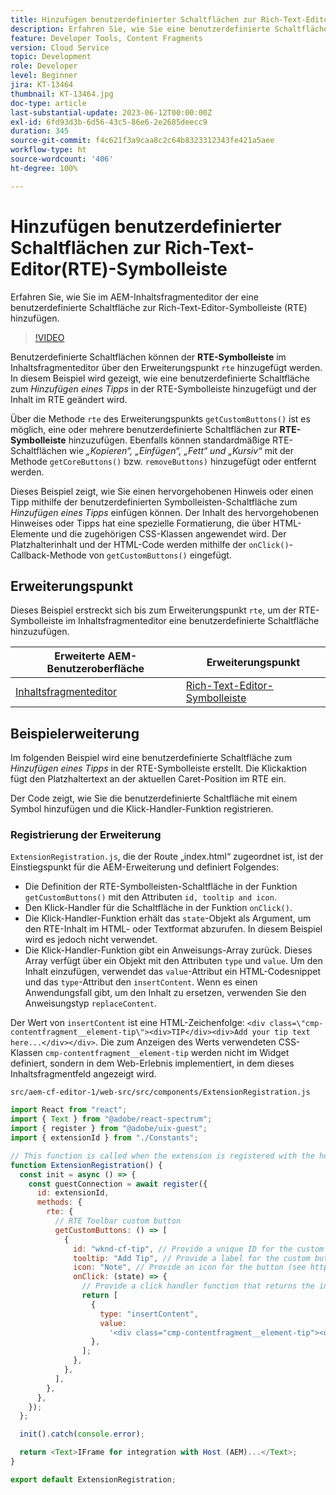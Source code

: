 ```yaml
---
title: Hinzufügen benutzerdefinierter Schaltflächen zur Rich-Text-Editor(RTE)-Symbolleiste
description: Erfahren Sie, wie Sie eine benutzerdefinierte Schaltfläche zur Rich-Text-Editor (RTE)-Symbolleiste im AEM-Inhaltsfragmenteditor hinzufügen
feature: Developer Tools, Content Fragments
version: Cloud Service
topic: Development
role: Developer
level: Beginner
jira: KT-13464
thumbnail: KT-13464.jpg
doc-type: article
last-substantial-update: 2023-06-12T00:00:00Z
exl-id: 6fd93d3b-6d56-43c5-86e6-2e2685deecc9
duration: 345
source-git-commit: f4c621f3a9caa8c2c64b8323312343fe421a5aee
workflow-type: ht
source-wordcount: '406'
ht-degree: 100%

---
```


# Hinzufügen benutzerdefinierter Schaltflächen zur Rich-Text-Editor(RTE)-Symbolleiste

Erfahren Sie, wie Sie im AEM-Inhaltsfragmenteditor der eine benutzerdefinierte Schaltfläche zur Rich-Text-Editor-Symbolleiste (RTE) hinzufügen.

>[!VIDEO](https://video.tv.adobe.com/v/3420768?quality=12&learn=on)

Benutzerdefinierte Schaltflächen können der **RTE-Symbolleiste** im Inhaltsfragmenteditor über den Erweiterungspunkt `rte` hinzugefügt werden. In diesem Beispiel wird gezeigt, wie eine benutzerdefinierte Schaltfläche zum _Hinzufügen eines Tipps_ in der RTE-Symbolleiste hinzugefügt und der Inhalt im RTE geändert wird.

Über die Methode `rte` des Erweiterungspunkts `getCustomButtons()` ist es möglich, eine oder mehrere benutzerdefinierte Schaltflächen zur **RTE-Symbolleiste** hinzuzufügen. Ebenfalls können standardmäßige RTE-Schaltflächen wie _„Kopieren“, „Einfügen“, „Fett“ und „Kursiv“_ mit der Methode `getCoreButtons()` bzw. `removeButtons)` hinzugefügt oder entfernt werden.

Dieses Beispiel zeigt, wie Sie einen hervorgehobenen Hinweis oder einen Tipp mithilfe der benutzerdefinierten Symbolleisten-Schaltfläche zum _Hinzufügen eines Tipps_ einfügen können. Der Inhalt des hervorgehobenen Hinweises oder Tipps hat eine spezielle Formatierung, die über HTML-Elemente und die zugehörigen CSS-Klassen angewendet wird. Der Platzhalterinhalt und der HTML-Code werden mithilfe der `onClick()`-Callback-Methode von `getCustomButtons()` eingefügt.

## Erweiterungspunkt

Dieses Beispiel erstreckt sich bis zum Erweiterungspunkt `rte`, um der RTE-Symbolleiste im Inhaltsfragmenteditor eine benutzerdefinierte Schaltfläche hinzuzufügen.

| Erweiterte AEM-Benutzeroberfläche | Erweiterungspunkt |
| ------------------------ | --------------------- | 
| [Inhaltsfragmenteditor](https://developer.adobe.com/uix/docs/services/aem-cf-editor/) | [Rich-Text-Editor-Symbolleiste](https://developer.adobe.com/uix/docs/services/aem-cf-editor/api/rte-toolbar/) |

## Beispielerweiterung

Im folgenden Beispiel wird eine benutzerdefinierte Schaltfläche zum _Hinzufügen eines Tipps_ in der RTE-Symbolleiste erstellt. Die Klickaktion fügt den Platzhaltertext an der aktuellen Caret-Position im RTE ein.

Der Code zeigt, wie Sie die benutzerdefinierte Schaltfläche mit einem Symbol hinzufügen und die Klick-Handler-Funktion registrieren.

### Registrierung der Erweiterung

`ExtensionRegistration.js`, die der Route „index.html“ zugeordnet ist, ist der Einstiegspunkt für die AEM-Erweiterung und definiert Folgendes:

+ Die Definition der RTE-Symbolleisten-Schaltfläche in der Funktion `getCustomButtons()` mit den Attributen `id, tooltip and icon`.
+ Den Klick-Handler für die Schaltfläche in der Funktion `onClick()`.
+ Die Klick-Handler-Funktion erhält das `state`-Objekt als Argument, um den RTE-Inhalt im HTML- oder Textformat abzurufen. In diesem Beispiel wird es jedoch nicht verwendet.
+ Die Klick-Handler-Funktion gibt ein Anweisungs-Array zurück. Dieses Array verfügt über ein Objekt mit den Attributen `type` und `value`. Um den Inhalt einzufügen, verwendet das `value`-Attribut ein HTML-Codesnippet und das `type`-Attribut den `insertContent`. Wenn es einen Anwendungsfall gibt, um den Inhalt zu ersetzen, verwenden Sie den Anweisungstyp `replaceContent`.

Der Wert von `insertContent` ist eine HTML-Zeichenfolge: `<div class=\"cmp-contentfragment__element-tip\"><div>TIP</div><div>Add your tip text here...</div></div>`. Die zum Anzeigen des Werts verwendeten CSS-Klassen `cmp-contentfragment__element-tip` werden nicht im Widget definiert, sondern in dem Web-Erlebnis implementiert, in dem dieses Inhaltsfragmentfeld angezeigt wird.


`src/aem-cf-editor-1/web-src/src/components/ExtensionRegistration.js`

```javascript
import React from "react";
import { Text } from "@adobe/react-spectrum";
import { register } from "@adobe/uix-guest";
import { extensionId } from "./Constants";

// This function is called when the extension is registered with the host and runs in an iframe in the Content Fragment Editor browser window.
function ExtensionRegistration() {
  const init = async () => {
    const guestConnection = await register({
      id: extensionId,
      methods: {
        rte: {
          // RTE Toolbar custom button
          getCustomButtons: () => [
            {
              id: "wknd-cf-tip", // Provide a unique ID for the custom button
              tooltip: "Add Tip", // Provide a label for the custom button
              icon: "Note", // Provide an icon for the button (see https://spectrum.adobe.com/page/icons/ for a list of available icons)
              onClick: (state) => {
                // Provide a click handler function that returns the instructions array with type and value. This example inserts the HTML snippet for TIP content.
                return [
                  {
                    type: "insertContent",
                    value:
                      '<div class="cmp-contentfragment__element-tip"><div>TIP</div><div>Add your tip text here...</div></div>',
                  },
                ];
              },
            },
          ],
        },
      },
    });
  };

  init().catch(console.error);

  return <Text>IFrame for integration with Host (AEM)...</Text>;
}

export default ExtensionRegistration;
```
